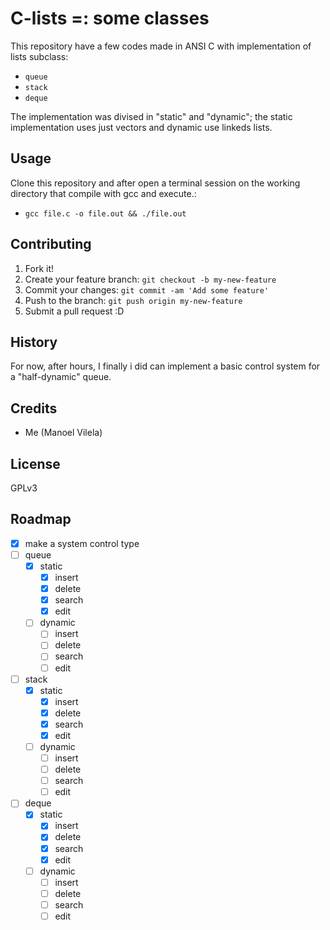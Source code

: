 # C-lists =: some classes 

This repository have a few codes made in ANSI C with implementation of lists subclass:
  * `queue`
  * `stack`
  * `deque`

The implementation was divised in "static" and "dynamic"; the static implementation uses just vectors and dynamic use linkeds lists.

## Usage

Clone this repository and after open a terminal session on the working directory that compile with gcc and execute.:
  * `gcc file.c -o file.out && ./file.out`

## Contributing

1. Fork it!
2. Create your feature branch: `git checkout -b my-new-feature`
3. Commit your changes: `git commit -am 'Add some feature'`
4. Push to the branch: `git push origin my-new-feature`
5. Submit a pull request :D

## History

For now, after hours, I finally i did can implement a basic control system for a "half-dynamic" queue.

## Credits
  * Me (Manoel Vilela)

## License

GPLv3

## Roadmap
  - [X] make a system control type
  - [ ] queue
    - [X] static
      - [X] insert
      - [X] delete
      - [X] search
      - [X] edit
    - [ ] dynamic
      - [ ] insert
      - [ ] delete
      - [ ] search
      - [ ] edit
  - [ ] stack
    - [X] static
      - [X] insert
      - [X] delete
      - [X] search
      - [X] edit
    - [ ] dynamic
      - [ ] insert
      - [ ] delete
      - [ ] search
      - [ ] edit
  - [ ] deque
    - [X] static
      - [X] insert
      - [X] delete
      - [X] search
      - [X] edit
    - [ ] dynamic
      - [ ] insert
      - [ ] delete
      - [ ] search
      - [ ] edit
